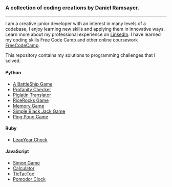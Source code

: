 ### A collection of coding creations by Daniel Ramsayer.
***

I am a creative junior developer with an interest in many levels of a codebase, I enjoy learning new skills and applying them in innovative ways. Learn more about my professional experience on [LinkedIn](www.linkedin.com/in/daniel-ramsayer). I have learned my coding skills Free Code Camp and other online coursework [FreeCodeCamp](https://www.freecodecamp.org/schoenertraeumer).

This repository contains my solutions to programming challenges that I solved.

#### Python
* [A BattleShip Game](https://github.com/danielramsayer/School_work/blob/master/random-programs/Websites/Portfolio/Battleship/readme.md)
* [Profanity Checker](https://github.com/danielramsayer/School_work/blob/master/random-programs/Python/Profanity.md)
* [Piglatin Translator](https://github.com/danielramsayer/School_work/blob/master/random-programs/Python/pylatinTranslation.md)
* [RiceRocks Game](http://www.codeskulptor.org/#user44_Q2vFyY8K61_0.py)
* [Memory Game](http://www.codeskulptor.org/#user44_ucALDLjTI5_0.py)
* [Simple Black Jack Game](http://www.codeskulptor.org/#user44_N8yeziEJ8M_0.py)
* [Ping Pong Game](http://www.codeskulptor.org/#user44_2y2LcRqYqi_0.py)

#### Ruby
* [LeapYear Check](https://github.com/danielramsayer/School_work/blob/master/random-programs/Ruby/11readme.md)


#### JavaScript
* [Simon Game](https://github.com/danielramsayer/School_work/blob/master/FreeCodeCamp/AdvancedPrograms/simon/readme.md)
* [Calculator](https://github.com/danielramsayer/School_work/blob/master/FreeCodeCamp/AdvancedPrograms/calculator/readme.md)
* [TicTacToe](https://github.com/danielramsayer/School_work/tree/master/FreeCodeCamp/AdvancedPrograms/TicTacToe/readme.md)
* [Pomodor Clock](https://github.com/danielramsayer/School_work/tree/master/FreeCodeCamp/AdvancedPrograms/pomodoro_clock/readme.md)


[comment]: # (This is a comment right here)
